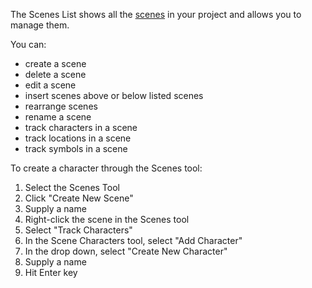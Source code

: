 The Scenes List shows all the [scenes](/What%20is.../a%20Scene.md) in your project and allows you to manage them.

You can:

- create a scene
- delete a scene
- edit a scene 
- insert scenes above or below listed scenes
- rearrange scenes 
- rename a scene
- track characters in a scene
- track locations in a scene
- track symbols in a scene 

To create a character through the Scenes tool:
1. Select the Scenes Tool
2. Click "Create New Scene"
3. Supply a name 
4. Right-click the scene in the Scenes tool
5. Select "Track Characters"
6. In the Scene Characters tool, select "Add Character"
7. In the drop down, select "Create New Character"
8. Supply a name
9. Hit Enter key



